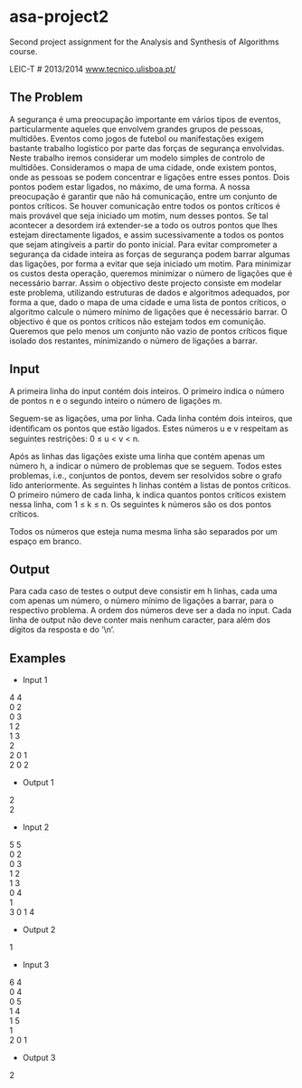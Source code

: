 asa-project2
===========
Second project assignment for the Analysis and Synthesis of Algorithms course.

LEIC-T # 2013/2014 www.tecnico.ulisboa.pt/

The Problem
-
A segurança é uma preocupação importante em vários tipos de eventos, particularmente aqueles que envolvem grandes grupos de pessoas, multidões. Eventos como jogos de futebol ou manifestações exigem bastante trabalho logístico por parte das forças de segurança envolvidas. Neste trabalho iremos considerar um modelo simples de controlo de multidões. Consideramos o mapa de uma cidade, onde existem pontos, onde as pessoas se podem concentrar e ligações entre esses pontos. Dois pontos podem estar ligados, no máximo, de uma forma. A nossa preocupação é garantir que não há comunicação, entre um conjunto de pontos críticos. Se houver comunicação entre todos os pontos críticos é mais provável que seja iniciado um motim, num desses pontos. Se tal acontecer a desordem irá extender-se a todo os outros pontos que lhes estejam directamente ligados, e assim sucessivamente a todos os pontos que sejam atingíveis a partir do ponto inicial. Para evitar comprometer a segurança da cidade inteira as forças de segurança podem barrar algumas das ligações, por forma a evitar que seja iniciado um motim. Para minimizar os custos desta operação, queremos minimizar o número de ligações que é necessário barrar. Assim o objectivo deste projecto consiste em modelar este problema, utilizando estruturas de dados e algoritmos adequados, por forma a que, dado o mapa de uma cidade e uma lista de pontos críticos, o algoritmo calcule o número mínimo de ligações que é necessário barrar. O objectivo é que os pontos críticos não estejam todos em comunição. Queremos que pelo menos um conjunto não vazio de pontos críticos fique isolado dos restantes, minimizando o número de ligações a barrar.

Input
-
A primeira linha do input contém dois inteiros. O primeiro indica o número de pontos n e o segundo inteiro o número de ligações m.

Seguem-se as ligações, uma por linha. Cada linha contém dois inteiros, que identiﬁcam os pontos que estão ligados. Estes números u e v respeitam as seguintes restrições: 0 ≤ u < v < n.

Após as linhas das ligações existe uma linha que contém apenas um número h, a indicar o número de problemas que se seguem. Todos estes problemas, i.e., conjuntos de pontos, devem ser resolvidos sobre o grafo lido anteriormente. As seguintes h linhas contém a listas de pontos críticos. O primeiro número de cada linha, k indica quantos pontos críticos existem nessa linha, com 1 ≤ k ≤ n. Os seguintes k números são os dos pontos críticos.

Todos os números que esteja numa mesma linha são separados por um espaço em branco.

Output
-
Para cada caso de testes o output deve consistir em h linhas, cada uma com apenas um número, o número mínimo de ligações a barrar, para o respectivo problema. A ordem dos números deve ser a dada no input. Cada linha de output não deve conter mais nenhum caracter, para além dos dígitos da resposta e do ’\n’.

Examples
-

- Input 1<br/>

4 4<br/>
0 2<br/>
0 3<br/>
1 2 <br/>
1 3 <br/>
2 <br/>
2 0 1 <br/>
2 0 2 <br/>


- Output 1<br/>

2 <br/>
2 <br/>

- Input 2<br/>

5 5<br/> 
0 2 <br/>
0 3 <br/>
1 2 <br/>
1 3 <br/>
0 4 <br/>
1 <br/>
3 0 1 4 <br/>

- Output 2<br/>

1 <br/>

- Input 3

6 4 <br/>
0 4 <br/>
0 5 <br/>
1 4 <br/>
1 5 <br/>
1 <br/>
2 0 1 <br/>

- Output 3<br/>

2 <br/>

